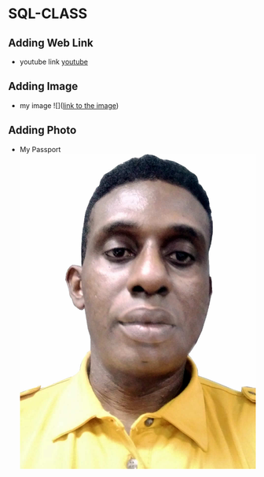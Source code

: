 # SQL-CLASS
## Adding Web Link
- youtube link
[youtube](https://www.youtube.com/)

## Adding Image
- my image
![]([link to the image](https://github.com/fortuneobinna/SQL-CLASS/blob/main/Purcahse%20of%20data%20for%20other%20number%202023-05-19%2021.33.23.png))

## Adding Photo
- My Passport
![Passport](https://github.com/fortuneobinna/SQL-CLASS/blob/main/Fortune.jpg)

